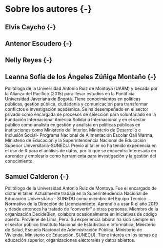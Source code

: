 # Sobre los autores {-}

## Elvis Caycho {-}



## Antenor Escudero {-}



## Nelly Reyes {-}



## Leanna Sofía de los Ángeles Zúñiga Montaño {-}

Politóloga de la Universidad Antonio Ruiz de Montoya (UARM) y becada por la Alianza del Pacífico (2015) para llevar estudios en la Pontificia Universidad Javeriana de Bogotá. Tiene  conocimientos en políticas públicas, gestión pública, ciudadanía y comunicación para transformar conflictos e investigación académica. 
Se ha desempeñado en el sector privado como encargada de procesos de selección para voluntariado en la Fundación Internacional América Solidaria Internacional y en el sector público como analista en gestión y analista en políticas públicas en instituciones como Ministerio del Interior, Ministerio de Desarrollo e Inclusión Social- Programa Nacional de Alimentación Escolar Qali Warma, Ministerio de Educación y la Superintendencia Nacional de Educación Superior Universitaria-SUNEDU. 
Previo al taller no ha tenido experiencia en el uso de R para el análisis de datos, por lo que se encuentra interesada en aprender y emplearlo como herramienta para investigación y la gestión del conocimiento. 

## Samuel Calderon {-}

Politólogo de la Universidad Antonio Ruiz de Montoya. Fue el encargado de dictar el taller. Actualmente trabaja en la Superintendencia Nacional de Educación Universitaria - SUNEDU como miembro del Equipo Técnico Normativo de la Dirección de Licenciamiento. Aprendió a usar R el año 2019 y desde entonces ha tratado de “convertir” a otras personas. Miembro de la organización DecideBien, colabora ocasionalmente en iniciativas de código abierto. Proviene de Lima, Perú. Su experiencia laboral ha sido siempre en el sector público (Instituto Nacional de Estadística e Informática, Ministerio de Salud, Escuela Nacional de Administración Pública, Ministerio de Vivienda, Ministerio de Educación, SUNEDU). Tiene interés en los temas de educación superior, organizaciones electorales y datos abiertos.
